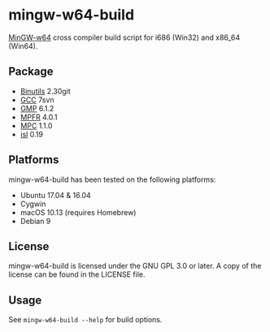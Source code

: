 # mingw-w64-build
[MinGW-w64](https://mingw-w64.org) cross compiler build script for i686 (Win32) and x86_64 (Win64).

## Package
* [Binutils](https://www.gnu.org/software/binutils/) 2.30git
* [GCC](https://gcc.gnu.org/) 7svn
* [GMP](https://gmplib.org/) 6.1.2
* [MPFR](http://www.mpfr.org/) 4.0.1
* [MPC](http://www.multiprecision.org/mpc/) 1.1.0
* [isl](http://isl.gforge.inria.fr/) 0.19

## Platforms
mingw-w64-build has been tested on the following platforms:
* Ubuntu 17.04 & 16.04
* Cygwin
* macOS 10.13 (requires Homebrew)
* Debian 9

## License
mingw-w64-build is licensed under the GNU GPL 3.0 or later. A copy of the license can be found in the LICENSE file.

## Usage
See `mingw-w64-build --help` for build options.
